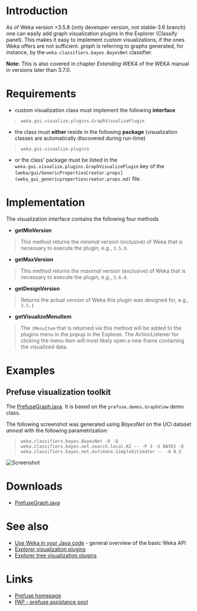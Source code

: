 

# Introduction
As of Weka version >3.5.8 (only developer version, not stable-3.6 branch) one can easily add graph visualization plugins in the Explorer (Classify panel). This makes it easy to implement custom visualizations, if the ones Weka offers are not sufficient. *graph* is referring to graphs generated, for instance, by the `weka.classifiers.bayes.BayesNet` classifier.

**Note:** This is also covered in chapter *Extending WEKA* of the WEKA manual in versions later than 3.7.0.

# Requirements
* custom visualization class must implement the following **interface**
> `weka.gui.visualize.plugins.GraphVisualizePlugin`
* the class must **either** reside in the following **package** (visualization classes are automatically discovered during run-time)
> `weka.gui.visualize.plugins`
* or the class' package must be listed in the `weka.gui.visualize.plugins.GraphVisualizePlugin` key of the `[weka/gui/GenericPropertiesCreator.props](weka_gui_genericpropertiescreator.props.md)` file.

# Implementation
The visualization interface contains the following four methods

* **getMinVersion**
> This method returns the *minimal* version (inclusive) of Weka that is necessary to execute the plugin, e.g., `3.5.0`.
* **getMaxVersion**
> This method returns the *maximal* version (exclusive) of Weka that is necessary to execute the plugin, e.g., `3.6.0`.
* **getDesignVersion**
> Returns the actual version of Weka this plugin was designed for, e.g., `3.5.1`
* **getVisualizeMenuItem**
> The `JMenuItem` that is returned via this method will be added to the plugins menu in the popup in the Explorer. The ActionListener for clicking the menu item will most likely open a new frame containing the visualized data.

# Examples
## Prefuse visualization toolkit
The [PrefuseGraph.java](../files/PrefuseGraph.java). It is based on the `prefuse.demos.GraphView` demo class.

The following screenshot was generated using *BayesNet* on the UCI dataset *anneal* with the following parametrization:

> `weka.classifiers.bayes.BayesNet -D -Q weka.classifiers.bayes.net.search.local.K2 -- -P 3 -S BAYES -E weka.classifiers.bayes.net.estimate.SimpleEstimator -- -A 0.5`

![Screenshot](../img/PrefuseGraph.png)

# Downloads
* [PrefuseGraph.java](../files/PrefuseGraph.java)

# See also
* [Use Weka in your Java code](../use_weka_in_your_java_code.md) - general overview of the basic Weka API
* [Explorer visualization plugins](explorer_visualization_plugins.md)
* [Explorer tree visualization plugins](explorer_tree_visualization_plugins.md)

# Links
* [Prefuse homepage](http://prefuse.org/)
* [PAP - prefuse assistance pool](http://goosebumps4all.net/34all/bb/forumdisplay.php?fid=18)
